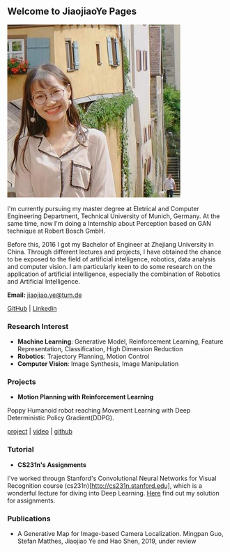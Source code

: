 ## Welcome to JiaojiaoYe Pages




![Profil](imgs/profil.jpg)


I'm currently pursuing my master degree at Eletrical and Computer Engineering Department, Technical University of Munich, Germany. At the same time, now I'm doing a Internship about Perception based on GAN technique at Robert Bosch GmbH.

Before this, 2016 I got my Bachelor of Engineer at Zhejiang University in China. Through different lectures and projects, I have obtained the chance to be exposed to the field of artificial intelligence, robotics, data analysis and computer vision. I am particularly keen to do some research on the application of artificial intelligence, especially the combination of Robotics and Artificial Intelligence.

**Email:** jiaojiao.ye@tum.de

[GitHub](https://github.com/JiaojiaoYe1994) | [Linkedin](https://www.linkedin.com/in/jiaojiao-ye-99830b14a/)


### Research Interest
* **Machine Learning**: Generative Model, Reinforcement Learning, Feature Representation, Classification, High Dimension Reduction
* **Robotics**: Trajectory Planning, Motion Control
* **Computer Vision**: Image Synthesis, Image Manipulation


### Projects
* **Motion Planning with Reinforcement Learning** 

Poppy Humanoid robot reaching Movement Learning with Deep Deterministic Policy Gradient(DDPG).

[project](https://jiaojiaoye1994.github.io/jiaojiaoye.github.com/posts/motion_learning_with_rl) | [video](https://youtu.be/oOG4bsWDT0M) | [github](https://github.com/JiaojiaoYe1994/Robot-Motion-Learning-with-Reinforcement-Learning)



### Tutorial
* **CS231n's Assignments** 

I've worked througn Stanford's Convolutional Neural Networks for Visual Recognition course (cs231n)[http://cs231n.stanford.edu], which is a wonderful lecture for diving into Deep Learning. [Here](https://github.com/JiaojiaoYe1994/cs231_assignment_solution1718) find out my solution for assignments.


### Publications
* A Generative Map for Image-based Camera Localization. Mingpan Guo, Stefan Matthes, Jiaojiao Ye and Hao Shen, 2019, under review
